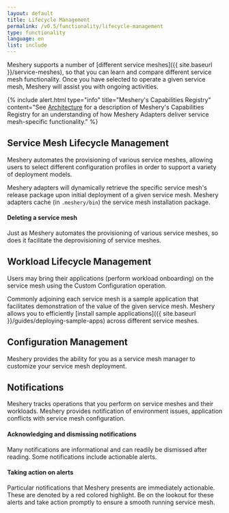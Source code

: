```yaml
---
layout: default
title: Lifecycle Management
permalink: /v0.5/functionality/lifecycle-management
type: functionality
language: en
list: include
---
```


<a name="lifecycle-management"></a>

Meshery supports a number of [different service meshes]({{ site.baseurl }}/service-meshes), so that you can learn and compare different service mesh functionality. Once you have selected to operate a given service mesh, Meshery will assist you with ongoing activities.

{% include alert.html type="info" title="Meshery's Capabilities Registry" content="See <a href='/concepts/architecture'>Architecture</a> for a description of Meshery's Capabilities Registry for an understanding of how Meshery Adapters deliver service mesh-specific functionality." %}

## Service Mesh Lifecycle Management

Meshery automates the provisioning of various service meshes, allowing users to select different configuration profiles in order to support a variety of deployment models.

Meshery adapters will dynamically retrieve the specific service mesh's release package upon initial deployment of a given service mesh. Meshery adapters cache (in `.meshery/bin`) the service mesh installation package.

#### Deleting a service mesh

Just as Meshery automates the provisioning of various service meshes, so does it facilitate the deprovisioning of service meshes.

## Workload Lifecycle Management

Users may bring their applications (perform workload onboarding) on the service mesh using the Custom Configuration operation.

Commonly adjoining each service mesh is a sample application that facilitates demonstration of the value of the given service mesh. Meshery allows you to efficiently [install sample applications]({{ site.baseurl }}/guides/deploying-sample-apps) across different service meshes.

## Configuration Management

Meshery provides the ability for you as a service mesh manager to customize your service mesh deployment.

## Notifications

Meshery tracks operations that you perform on service meshes and their workloads. Meshery provides notification of environment issues, application conflicts with service mesh configuration.

#### Acknowledging and dismissing notifications

Many notifications are informational and can readily be dismissed after reading. Some notifications include actionable alerts.

#### Taking action on alerts

Particular notifications that Meshery presents are immediately actionable. These are denoted by a red colored highlight. Be on the lookout for these alerts and take action promptly to ensure a smooth running service mesh.
